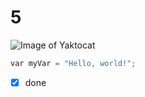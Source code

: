 # 5

![Image of Yaktocat](https://octodex.github.com/images/yaktocat.png)

``` C
var myVar = "Hello, world!";

```

- [X] done  
